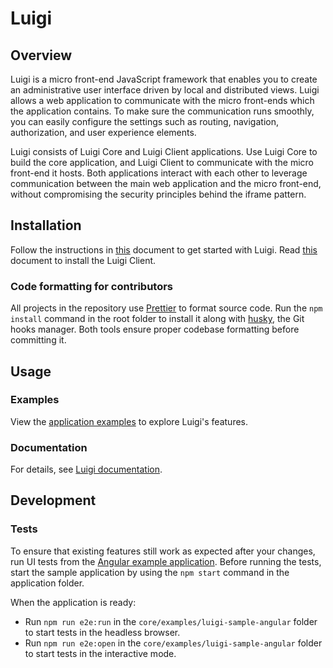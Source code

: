 # Luigi

## Overview

Luigi is a micro front-end JavaScript framework that enables you to create an administrative user interface driven by local and distributed views. Luigi allows a web application to communicate with the micro front-ends which the application contains. To make sure the communication runs smoothly, you can easily configure the settings such as routing, navigation, authorization, and user experience elements.

Luigi consists of Luigi Core and Luigi Client applications. Use Luigi Core to build the core application, and Luigi Client to communicate with the micro front-end it hosts. Both applications interact with each other to leverage communication between the main web application and the micro front-end, without compromising the security principles behind the iframe pattern.

## Installation

Follow the instructions in [this](docs/application-setup.md) document to get started with Luigi. Read [this](client/README.md) document to install the Luigi Client.

### Code formatting for contributors

All projects in the repository use [Prettier](https://prettier.io) to format source code. Run the `npm install` command in the root folder to install it along with [husky](https://github.com/typicode/husky), the Git hooks manager. Both tools ensure proper codebase formatting before committing it.


## Usage

### Examples

View the [application examples](core/examples) to explore Luigi's features.

### Documentation

For details, see [Luigi documentation](docs/README.md).


## Development

### Tests

To ensure that existing features still work as expected after your changes, run UI tests from the [Angular example application](/core/examples/luigi-sample-angular). Before running the tests, start the sample application by using the `npm start` command in the application folder.

When the application is ready:

- Run `npm run e2e:run` in the `core/examples/luigi-sample-angular` folder to start tests in the headless browser.
- Run `npm run e2e:open` in the `core/examples/luigi-sample-angular` folder to start tests in the interactive mode.
